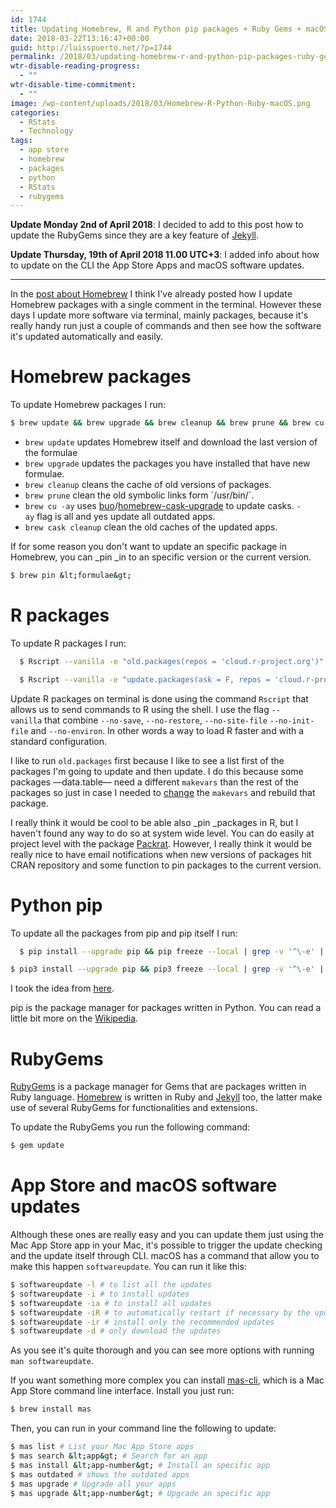 ```yaml
---
id: 1744
title: Updating Homebrew, R and Python pip packages + Ruby Gems + macOS
date: 2018-03-22T13:16:47+00:00
guid: http://luisspuerto.net/?p=1744
permalink: /2018/03/updating-homebrew-r-and-python-pip-packages-ruby-gems-macos/
wtr-disable-reading-progress:
  - ""
wtr-disable-time-commitment:
  - ""
image: /wp-content/uploads/2018/03/Homebrew-R-Python-Ruby-macOS.png
categories:
  - RStats
  - Technology
tags:
  - app store
  - homebrew
  - packages
  - python
  - RStats
  - rubygems
---
```

**Update Monday 2nd of April 2018**: I decided to add to this post how to update the RubyGems since they are a key feature of [Jekyll](http://luisspuerto.net/2018/03/jekyll/).

**Update Thursday, 19th of April 2018 11.00 UTC+3**: I added info about how to update on the CLI the App Store Apps and macOS software updates.

* * *

In the [post about Homebrew](http://luisspuerto.net/2017/11/homebrew/) I think I've already posted how I update Homebrew packages with a single comment in the terminal. However these days I update more software via terminal, mainly packages, because it's really handy run just a couple of commands and then see how the software it's updated automatically and easily.

# Homebrew packages

To update Homebrew packages I run:

```sh 
$ brew update && brew upgrade && brew cleanup && brew prune && brew cu -ay && brew cask cleanup
```

  * `brew update` updates Homebrew itself and download the last version of the formulae
  * `brew upgrade` updates the packages you have installed that have new formulae.
  * `brew cleanup` cleans the cache of old versions of packages.
  * `brew prune` clean the old symbolic links form \`/usr/bin/\`.
  * `brew cu -ay` uses <a class="url fn" href="https://github.com/buo" rel="author"><span class="author">buo</span></a><span class="path-divider">/</span><a href="https://github.com/buo/homebrew-cask-upgrade" data-pjax="#js-repo-pjax-container">homebrew-cask-upgrade</a> to update casks. `-ay` flag is all and yes update all outdated apps.
  * `brew cask cleanup` clean the old caches of the updated apps.

If for some reason you don't want to update an specific package in Homebrew, you can _pin _in to an specific version or the current version.

```sh 
$ brew pin &lt;formulae&gt;
```

# R packages

To update R packages I run:

```sh 
  $ Rscript --vanilla -e "old.packages(repos = 'cloud.r-project.org')"
```

```sh 
  $ Rscript --vanilla -e "update.packages(ask = F, repos = 'cloud.r-project.org')"
```

Update R packages on terminal is done using the command `Rscript` that allows us to send commands to R using the shell. I use the flag `--vanilla` that combine `--no-save`, `--no-restore`, `--no-site-file` `--no-init-file` and `--no-environ`. In other words a way to load R faster and with a standard configuration.

I like to run `old.packages` first because I like to see a list first of the packages I'm going to update and then update. I do this because some packages —data.table— need a different `makevars` than the rest of the packages so just in case I needed to [change](http://luisspuerto.net/2018/01/install-r-100-homebrew-edition-with-openblas-openmp-my-version/#data-table-package) the `makevars` and rebuild that package.

I really think it would be cool to be able also _pin _packages in R, but I haven't found any way to do so at system wide level. You can do easily at project level with the package [Packrat](https://rstudio.github.io/packrat/). However, I really think it would be really nice to have email notifications when new versions of packages hit CRAN repository and some function to pin packages to the current version.

# Python pip

To update all the packages from pip and pip itself I run:

```sh 
  $ pip install --upgrade pip && pip freeze --local | grep -v '^\-e' | cut -d = -f 1  | xargs -n1 pip install -U
```

```sh 
$ pip3 install --upgrade pip && pip3 freeze --local | grep -v '^\-e' | cut -d = -f 1  | xargs -n1 pip3 install -U
```

I took the idea from [here](https://stackoverflow.com/questions/2720014/upgrading-all-packages-with-pip).

pip is the package manager for packages written in Python. You can read a little bit more on the [Wikipedia](https://en.wikipedia.org/wiki/Pip_(package_manager)).

# RubyGems

[RubyGems](https://en.wikipedia.org/wiki/RubyGems) is a package manager for Gems that are packages written in Ruby language. [Homebrew](http://luisspuerto.net/2017/11/homebrew/) is written in Ruby and [Jekyll](http://luisspuerto.net/2018/03/jekyll/) too, the latter make use of several RubyGems for functionalities and extensions.

To update the RubyGems you run the following command:

```sh 
$ gem update
```

# App Store and macOS software updates

Although these ones are really easy and you can update them just using the Mac App Store app in your Mac, it's possible to trigger the update checking and the update itself through CLI. macOS has a command that allow you to make this happen `softwareupdate`. You can run it like this:

```sh 
$ softwareupdate -l # to list all the updates
$ softwareupdate -i # to install updates
$ softwareupdate -ia # to install all updates
$ softwareupdate -iR # to automatically restart if necessary by the update
$ softwareupdate -ir # install only the recommended updates
$ softwareupdate -d # only download the updates
```

As you see it's quite thorough and you can see more options with running `man softwareupdate`.

If you want something more complex you can install [mas-cli](https://github.com/mas-cli/mas), which is a Mac App Store command line interface. Install you just run:

```sh 
$ brew install mas
```

Then, you can run in your command line the following to update:

```sh 
$ mas list # List your Mac App Store apps
$ mas search &lt;app&gt; # Search for an app
$ mas install &lt;app-number&gt; # Install an specific app
$ mas outdated # shows the outdated apps
$ mas upgrade # Upgrade all your apps
$ mas upgrade &lt;app-number&gt; # Upgrade an specific app
```

&nbsp;
